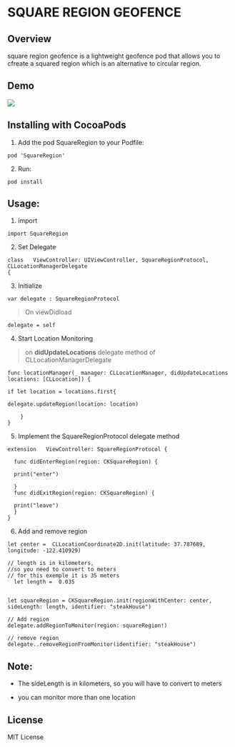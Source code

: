 # SQUARE REGION GEOFENCE

## Overview

square region geofence is a lightweight geofence pod that allows you to cfreate a squared region which is an alternative to circular region.

## Demo



![](Gif/demo.gif)



## Installing with CocoaPods

1. Add the pod SquareRegion to your Podfile:

```
pod 'SquareRegion'
```
2. Run:

```
pod install
```
## Usage:



1. import
```
import SquareRegion
```
2. Set Delegate

```
class   ViewController: UIViewController, SquareRegionProtocol, CLLocationManagerDelegate
{
```
3. Initialize

```
var delegate : SquareRegionProtocol

```
> On viewDidload

```
delegate = self
```
4. Start Location Monitoring
> on **didUpdateLocations** delegate method of CLLocationManagerDelegate

```
func locationManager(_ manager: CLLocationManager, didUpdateLocations locations: [CLLocation]) {

if let location = locations.first{

delegate.updateRegion(location: location)

    }
}

```
5. Implement the SquareRegionProtocol delegate method

```
extension   ViewController: SquareRegionProtocol {

  func didEnterRegion(region: CKSquareRegion) {

  print("enter")

  }
  func didExitRegion(region: CKSquareRegion) {

  print("leave")
  }
}
```

6. Add and remove region

```
let center =  CLLocationCoordinate2D.init(latitude: 37.787689, longitude: -122.410929)

// length is in kilometers,
//so you need to convert to meters
// for this exemple it is 35 meters
  let length =  0.035


let squareRegion = CKSquareRegion.init(regionWithCenter: center, sideLength: length, identifier: "steakHouse")

// Add region
delegate.addRegionToMonitor(region: squareRegion!)

// remove region
delegate..removeRegionFromMonitor(identifier: "steakHouse")

```
## Note:

* The sideLength is in kilometers, so you will have to convert to meters

* you can monitor more than one location
## License

MIT License
